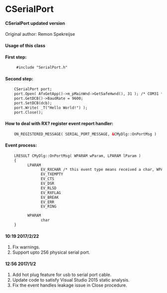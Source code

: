 CSerialPort
===========

#### CSerialPort updated version
Original author: Remon Spekreijse

#### Usage of this class 
#### First step:
```html
     #include "SerialPort.h"
```

#### Second step:
```html
    CSerialPort port;
    port.Open( AfxGetApp()->m_pMainWnd->GetSafeHwnd(), 31 ); /* COM31 */
    port.GetDCB()->BaudRate = 9600;
    port.SetDCB(dcb);
    port.Write( _T("Hello World!") );
    port.Close();
```

#### How to deal with RX? register event report handler:
```html
    ON_REGISTERED_MESSAGE( SERIAL_PORT_MESSAGE, &CMyDlg::OnPortMsg )
```

#### Event process:
```html
    LRESULT CMyDlg::OnPortMsg( WPARAM wParam, LPARAM lParam )
    {
	      LPARAM
		        EV_RXCHAR /* this event type means received a char, WPARAM is received char*/
		        EV_TXEMPTY
		        EV_CTS
		        EV_DSR
		        EV_RLSD
		        EV_RXFLAG
		        EV_BREAK
		        EV_ERR
		        EV_RING

	      WPARAM
		        char
    }
```

#### 10:19 2017/2/22

1. Fix warnings.
2. Support upto 256 physical serial port.

#### 12:56 2017/1/2

1. Add hot plug feature for usb to serial port cable.
2. Update code to satisfy Visual Studio 2015 static analysis.
3. Fix the event handles leakage issue in Close procedure.
